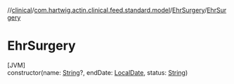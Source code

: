 //[clinical](../../../index.md)/[com.hartwig.actin.clinical.feed.standard.model](../index.md)/[EhrSurgery](index.md)/[EhrSurgery](-ehr-surgery.md)

# EhrSurgery

[JVM]\
constructor(name: [String](https://kotlinlang.org/api/latest/jvm/stdlib/kotlin/-string/index.html)?, endDate: [LocalDate](https://docs.oracle.com/javase/8/docs/api/java/time/LocalDate.html), status: [String](https://kotlinlang.org/api/latest/jvm/stdlib/kotlin/-string/index.html))
